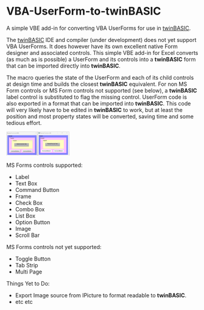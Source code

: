 # VBA-UserForm-to-twinBASIC
A simple VBE add-in for converting VBA UserForms for use in [twinBASIC](https://twinbasic.com/preview.html).

The [twinBASIC](https://twinbasic.com/preview.html) IDE and compiler (under development) does not yet support VBA UserForms. It does however have its own excellent native Form designer and associated controls. This simple VBE add-in for Excel converts (as much as is possible) a UserForm and its controls into a **twinBASIC** form that can be imported directly into **twinBASIC**. 

The macro queries the state of the UserForm and each of its child controls at design time and builds the closest **twinBASIC** equivalent. For non MS Form controls or MS Form controls not supported (see below), a **twinBASIC** label control is substituted to flag the missing control. UserForm code is also exported in a format that can be imported into **twinBASIC**. This code will very likely have to be edited in **twinBASIC** to work, but at least the position and most property states will be converted, saving time and some tedious effort.

<img src="https://github.com/GCuser99/VBA-UserForm-to-twinBASIC/blob/main/images/nested_controls.png" alt="NestedControls" width=33% height=33%>

MS Forms controls supported:
- Label
- Text Box
- Command Button
- Frame
- Check Box
- Combo Box
- List Box
- Option Button
- Image
- Scroll Bar

MS Forms controls not yet supported:
- Toggle Button
- Tab Strip
- Multi Page

Things Yet to Do:
- Export Image source from IPicture to format readable to **twinBASIC**.
- etc etc
